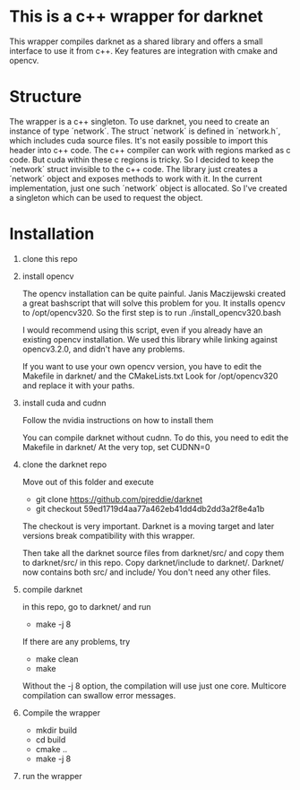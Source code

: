 # This is a c++ wrapper for darknet

This wrapper compiles darknet as a shared library and offers a small interface to use it from c++.
Key features are integration with cmake and opencv.

# Structure
The wrapper is a c++ singleton.
To use darknet, you need to create an instance of type ´network´.
The struct ´network´ is defined in ´network.h´, which includes cuda source files.
It's not easily possible to import this header into c++ code.
The c++ compiler can work with regions marked as c code. 
But cuda within these c regions is tricky.
So I decided to keep the ´network´ struct invisible to the c++ code.
The library just creates a ´network´ object and exposes methods to work with it.
In the current implementation, just one such ´network´ object is allocated.
So I've created a singleton which can be used to request the object.

# Installation

1. clone this repo

2. install opencv

    The opencv installation can be quite painful.
    Janis Maczijewski created a great bashscript that will solve this problem for you.
    It installs opencv to /opt/opencv320.
    So the first step is to run
    ./install_opencv320.bash

    I would recommend using this script, even if you already have an existing opencv installation.
    We used this library while linking against opencv3.2.0, and didn't have any problems.
    
    If you want to use your own opencv version, you have to edit the Makefile in darknet/ and the CMakeLists.txt
    Look for /opt/opencv320 and replace it with your paths.

3. install cuda and cudnn

    Follow the nvidia instructions on how to install them
    
    You can compile darknet without cudnn.
    To do this, you need to edit the Makefile in darknet/
    At the very top, set CUDNN=0

4. clone the darknet repo

    Move out of this folder and execute
     - git clone https://github.com/pjreddie/darknet
     - git checkout 59ed1719d4aa77a462eb41dd4db2dd3a2f8e4a1b
     
    The checkout is very important. Darknet is a moving target and later versions break compatibility with this wrapper.
    
    Then take all the darknet source files from darknet/src/ and copy them to darknet/src/ in this repo.
    Copy darknet/include to darknet/. Darknet/ now contains both src/ and include/
    You don't need any other files.

5. compile darknet

    in this repo, go to darknet/
    and run
     - make -j 8
    
    If there are any problems, try
     - make clean
     - make
    
    Without the -j 8 option, the compilation will use just one core.
    Multicore compilation can swallow error messages.


6. Compile the wrapper

     - mkdir build
     - cd build
     - cmake ..
     - make -j 8

7. run the wrapper
